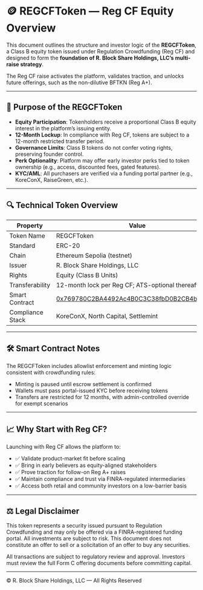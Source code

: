 # 🪙 REGCFToken — Reg CF Equity Overview

This document outlines the structure and investor logic of the **REGCFToken**, a Class B equity token issued under Regulation Crowdfunding (Reg CF) and designed to form the **foundation of R. Block Share Holdings, LLC’s multi-raise strategy**.

The Reg CF raise activates the platform, validates traction, and unlocks future offerings, such as the non-dilutive BFTKN (Reg A+).

---

## 🎯 Purpose of the REGCFToken

- **Equity Participation**: Tokenholders receive a proportional Class B equity interest in the platform’s issuing entity.
- **12-Month Lockup**: In compliance with Reg CF, tokens are subject to a 12-month restricted transfer period.
- **Governance Limits**: Class B tokens do not confer voting rights, preserving founder control.
- **Perk Optionality**: Platform may offer early investor perks tied to token ownership (e.g., access, discounted fees, gated features).
- **KYC/AML**: All purchasers are verified via a funding portal partner (e.g., KoreConX, RaiseGreen, etc.).

---

## 🔍 Technical Token Overview

| Property             | Value                                                  |
|----------------------|--------------------------------------------------------|
| Token Name           | REGCFToken                                             |
| Standard             | ERC-20                                                 |
| Chain                | Ethereum Sepolia (testnet)                            |
| Issuer               | R. Block Share Holdings, LLC                           |
| Rights               | Equity (Class B Units)                                 |
| Transferability      | 12-month lock per Reg CF; ATS-optional thereafter      |
| Smart Contract       | [0x769780C2BA4492Ac4B0C3C38fbD0B2CB4bb9Ba5f](https://sepolia.etherscan.io/address/0x769780C2BA4492Ac4B0C3C38fbD0B2CB4bb9Ba5f?utm_source=chatgpt.com#code) |
| Compliance Stack     | KoreConX, North Capital, Settlemint                   |

---

## 🛠️ Smart Contract Notes

The REGCFToken includes allowlist enforcement and minting logic consistent with crowdfunding rules:

- Minting is paused until escrow settlement is confirmed
- Wallets must pass portal-issued KYC before receiving tokens
- Transfers are restricted for 12 months, with admin-controlled override for exempt scenarios

---

## 📈 Why Start with Reg CF?

Launching with Reg CF allows the platform to:

- ✅ Validate product-market fit before scaling
- ✅ Bring in early believers as equity-aligned stakeholders
- ✅ Prove traction for follow-on Reg A+ raises
- ✅ Maintain compliance and trust via FINRA-regulated intermediaries
- ✅ Access both retail and community investors on a low-barrier basis

---

## ⚖️ Legal Disclaimer

This token represents a security issued pursuant to Regulation Crowdfunding and may only be offered via a FINRA-registered funding portal. All investments are subject to risk. This document does not constitute an offer to sell or a solicitation of an offer to buy any securities. 

All transactions are subject to regulatory review and approval. Investors must review the full Form C offering documents before committing capital.

---

© R. Block Share Holdings, LLC — All Rights Reserved

